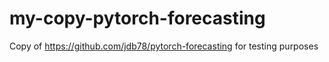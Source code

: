 # my-copy-pytorch-forecasting
Copy of https://github.com/jdb78/pytorch-forecasting for testing purposes
